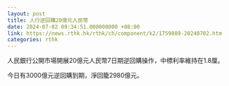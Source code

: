 ```yaml
---
layout: post
title: 人行逆回購20億元人民幣
date: 2024-07-02 09:34:51.000000000 +08:00
link: https://news.rthk.hk/rthk/ch/component/k2/1759889-20240702.htm
categories: rthk
---
```


人民銀行公開市場開展20億元人民幣7日期逆回購操作，中標利率維持在1.8厘。

今日有3000億元逆回購到期，淨回籠2980億元。

